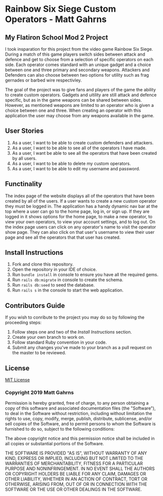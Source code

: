 # Rainbow Six Siege Custom Operators - Matt Gahrns

## My Flatiron School Mod 2 Project

I took insparation for this project from the video game Rainbow Six Siege. During a match of this game players switch sides between attack and defence and get to choose from a selection of specific operators on each side. Each operator comes standard with an unique gadget and a choice between one and three primary and secondary weapons. Attackers and Defenders can also choose between two options for utility such as frag gernades or barbed wire respectivley. 

The goal of the project was to give fans and players of the game the ability to create custom operators. Gadgets and uitility are still attack and defence specific, but as in the game weapons can be shared between sides. However, as mentioned weapons are limited to an operator who is given a choice between one and three. When creating an operator with this application the user may choose from any weapons available in the game.

## User Stories
1. As a user, I want to be able to create custom defenders and attackers.
2. As a user, I want to be able to see all of the operators I have made.
3. As a user, I want be able to see all the operators that have been created by all users.
4. As a user, I want to be able to delete my custom operators.
5. As a user, I want to be able to edit my username and password.

## Functinality
The index page of the website displays all of the operators that have been created by all of the users. If a user wants to create a new custom operator they must be logged in. The application has a handy dynamic nav bar at the top where a user can go to the home page, log in, or sign up. If they are logged in it shows options for the home page, to make a new operator, to view your own operators, to view your account settings, and to log out. On the index page users can click on any operator's name to visit the operator show page. They can also click on that user's username to view their user page and see all the operators that that user has created.

## Install Instructions

1. Fork and clone this repository.
2. Open the repository in your IDE of choice.
3. Run ```bundle install``` in console to ensure you have all the required gems.
4. Run ```rails db:migrate``` in console to create the schema.
5. Run ```rails db:seed``` to seed the database.
5. Run ```rails s``` in the console to start the web application.

## Contributors Guide

If you wish to conribute to the project you may do so by following the proceeding steps:
1. Follow steps one and two of the *Install Instructions* section.
2. Create your own branch to work on.
3. Follow standard Ruby convention in your code.
4. Submit any changes you've made to your branch as a pull request on the master to be reviewed.

## License

[MIT License](https://opensource.org/licenses/MIT)

### Copyright 2019 Matt Gahrns

Permission is hereby granted, free of charge, to any person obtaining a copy of this software and associated documentation files (the "Software"), to deal in the Software without restriction, including without limitation the rights to use, copy, modify, merge, publish, distribute, sublicense, and/or sell copies of the Software, and to permit persons to whom the Software is furnished to do so, subject to the following conditions:

The above copyright notice and this permission notice shall be included in all copies or substantial portions of the Software.

THE SOFTWARE IS PROVIDED "AS IS", WITHOUT WARRANTY OF ANY KIND, EXPRESS OR IMPLIED, INCLUDING BUT NOT LIMITED TO THE WARRANTIES OF MERCHANTABILITY, FITNESS FOR A PARTICULAR PURPOSE AND NONINFRINGEMENT. IN NO EVENT SHALL THE AUTHORS OR COPYRIGHT HOLDERS BE LIABLE FOR ANY CLAIM, DAMAGES OR OTHER LIABILITY, WHETHER IN AN ACTION OF CONTRACT, TORT OR OTHERWISE, ARISING FROM, OUT OF OR IN CONNECTION WITH THE SOFTWARE OR THE USE OR OTHER DEALINGS IN THE SOFTWARE.